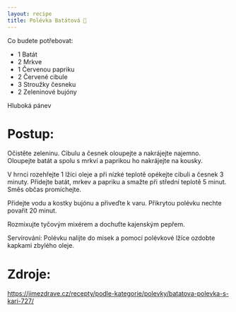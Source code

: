 ```yaml
---
layout: recipe
title: Polévka Batátová 🍲
---
```

Co budete potřebovat:

- 1 Batát
- 2 Mrkve
- 1 Červenou papriku
- 2 Červené cibule
- 3 Stroužky česneku
- 2 Zeleninové bujóny

Hluboká pánev 


# Postup:

Očistěte zeleninu. 
Cibulu a česnek oloupejte a nakrájejte najemno.
Oloupejte batát a spolu s mrkví a paprikou ho nakrájejte na kousky.

V hrnci rozehřejte 1 lžíci oleje a při nízké teplotě opékejte cibuli a česnek 3 minuty. 
Přidejte batát, mrkev a papriku a smažte při střední teplotě 5 minut. Směs občas promíchejte. 

Přidejte vodu a kostky bujónu a přiveďte k varu. Přikrytou polévku nechte povařit 20 minut. 

Rozmixujte tyčovým mixérem a dochuťte kajenským pepřem.

Servírování: 
Polévku nalijte do misek a pomocí polévkové lžíce ozdobte kapkami zbylého oleje.   


# Zdroje:

https://jimezdrave.cz/recepty/podle-kategorie/polevky/batatova-polevka-s-kari-727/
